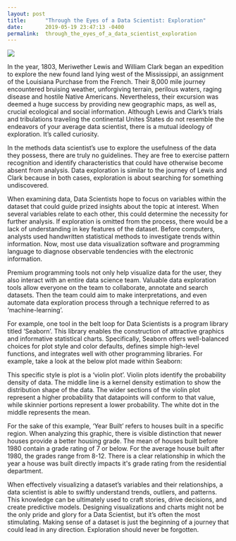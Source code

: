 ```yaml
---
layout: post
title:      "Through the Eyes of a Data Scientist: Exploration"
date:       2019-05-19 23:47:13 -0400
permalink:  through_the_eyes_of_a_data_scientist_exploration
---
```



![](https://images.app.goo.gl/MeZGYnRLnNsnSHPz7http://)

 
In the year, 1803, Meriwether Lewis and William Clark began an expedition to explore the new found land lying west of the Mississippi, an assignment of the Louisiana Purchase from the French. Their 8,000 mile journey encountered bruising weather, unforgiving terrain, perilous waters, raging disease and hostile Native Americans. Nevertheless, their excursion was deemed a huge success by providing new geographic maps, as well as, crucial ecological and social information. Although Lewis and Clark’s trials and tribulations traveling the continental Unites States do not resemble the endeavors of your average data scientist, there is a mutual ideology of exploration. It’s called curiosity.


In the methods data scientist’s use to explore the usefulness of the data they possess, there are truly no guidelines. They are free to exercise pattern recognition and identify characteristics that could have otherwise become absent from analysis. Data exploration is similar to the journey of Lewis and Clark because in both cases, exploration is about searching for something undiscovered. 


When examining data, Data Scientists hope to focus on variables within the dataset that could guide prized insights about the topic at interest. When several variables relate to each other, this could determine the necessity for further analysis. If exploration is omitted from the process, there would be a lack of understanding in key features of the dataset. Before computers, analysts used handwritten statistical methods to investigate trends within information. Now, most use data visualization software and programming language to diagnose observable  tendencies with the electronic information. 


Premium programming tools not only help visualize data for the user, they also interact with an entire data science team. Valuable data exploration tools allow everyone on the team to collaborate, annotate and search datasets. Then the team could aim to make interpretations, and even automate data exploration process through a technique referred to as ‘machine-learning’.


For example, one tool in the belt loop for Data Scientists is a program library titled ‘Seaborn’. This library enables the construction of attractive graphics and informative statistical charts. Specifically, Seaborn offers well-balanced choices for plot style and color defaults, defines simple high-level functions, and integrates well with other programming libraries. For example, take a look at the below plot made within Seaborn: 

 
This specific style is plot is a ‘violin plot’. Violin plots identify the probability density of data. The middle line is a kernel density estimation to show the distribution shape of the data. The wider sections of the violin plot represent a higher probability that datapoints will conform to that value, while skinnier portions represent a lower probability. The white dot in the middle represents the mean. 


For the sake of this example, ‘Year Built’ refers to houses built in a specific region. When analyzing this graphic, there is visible distinction that newer houses provide a better housing grade. The mean of houses built before 1980 contain a grade rating of 7 or below. For the average house built after 1980, the grades range from 8-12. There is a clear relationship in which the year a house was built directly impacts it's grade rating from the residential department. 


When effectively visualizing a dataset’s variables and their relationships, a data scientist is able to swiftly understand trends, outliers, and patterns. This knowledge can be ultimately used to craft stories, drive decisions, and create predictive models. Designing visualizations and charts might not be the only pride and glory for a Data Scientist, but it’s often the most stimulating. Making sense of a dataset is just the beginning of a journey that could lead in any direction. Exploration should never be forgotten. 



